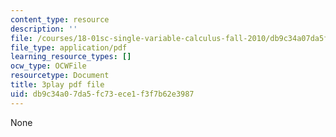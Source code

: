 ```yaml
---
content_type: resource
description: ''
file: /courses/18-01sc-single-variable-calculus-fall-2010/db9c34a07da5fc73ece1f3f7b62e3987_2y4tCiWbVRI.pdf
file_type: application/pdf
learning_resource_types: []
ocw_type: OCWFile
resourcetype: Document
title: 3play pdf file
uid: db9c34a0-7da5-fc73-ece1-f3f7b62e3987
---
```

None

